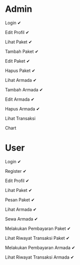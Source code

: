# Admin

Login ✔

Edit Profil ✔

Lihat Paket ✔

Tambah Paket ✔

Edit Paket ✔

Hapus Paket ✔

Lihat Armada ✔

Tambah Armada ✔

Edit Armada ✔

Hapus Armada ✔

Lihat Transaksi

Chart

# User

Login ✔ 

Register ✔ 

Edit Profil ✔

Lihat Paket ✔

Pesan Paket ✔

Lihat Armada ✔

Sewa Armada ✔

Melakukan Pembayaran Paket ✔

Lihat Riwayat Transaksi Paket ✔

Melakukan Pembayaran Armada ✔

Lihat Riwayat Transaksi Armada ✔
